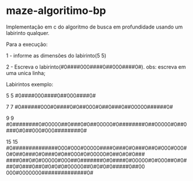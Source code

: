# maze-algoritimo-bp
Implementação em c do algoritmo de busca em profundidade usando um labirinto qualquer.

Para a execução:

1 - informe as dimensões do labirinto(5 5)

2 - Escreva o labirinto(#0####000####0##000####0#).
obs: escreva em uma unica linha;

Labirintos exemplo:

5 5
#0####000####0##000####0#

7 7
#0######000#0####0#0##000#0##0###0##00000######0#

9 9
#0########0#00000##0###0#0##00000#0########0##00000#0##0###0#0##000#000########0#

15 15
#0##############000#000#00000####0###0#0###0##0#000#000#0#0##0###0#0###0#0##000#0#00000#0##0#0#0###
####0##0#0#00000#000##0#######0#0####0#00000#0#000##0#0###0#0###0##0#0#0#0#00000##0#0#0#0#####0##00
000#0000000##############0#

